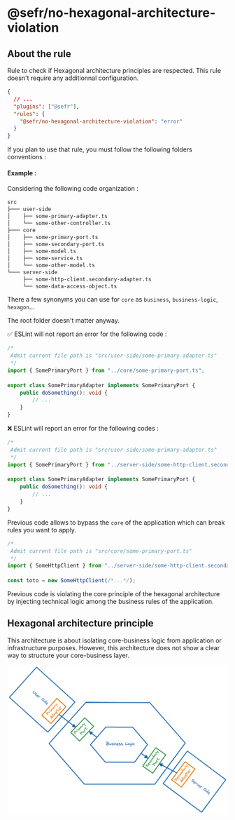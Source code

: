 # @sefr/no-hexagonal-architecture-violation

## About the rule

Rule to check if Hexagonal architecture principles are respected. This rule doesn't require any additionnal configuration.

```json
{
  // ...
  "plugins": ["@sefr"],
  "rules": {
    "@sefr/no-hexagonal-architecture-violation": "error"
  }
}
```

If you plan to use that rule, you must follow the following folders conventions :

#### Example :

Considering the following code organization :

```
src
├─── user-side
│    ├── some-primary-adapter.ts
│    └── some-other-controller.ts
├─── core
│    ├── some-primary-port.ts
│    ├── some-secondary-port.ts
│    ├── some-model.ts
│    ├── some-service.ts
│    └── some-other-model.ts
└─── server-side
     ├── some-http-client.secondary-adapter.ts
     └── some-data-access-object.ts
```

There a few synonyms you can use for `core` as `business`, `business-logic`, `hexagon`...

The root folder doesn't matter anyway.

✅ ESLint will not report an error for the following code :

```typescript
/*
 Admit current file path is "src/user-side/some-primary-adapter.ts"
 */
import { SomePrimaryPort } from "../core/some-primary-port.ts";

export class SomePrimaryAdapter implements SomePrimaryPort {
	public doSomething(): void {
		// ...
    }
}
```

❌ ESLint will report an error for the following codes :

```typescript
/*
 Admit current file path is "src/user-side/some-primary-adapter.ts"
 */
import { SomePrimaryPort } from "../server-side/some-http-client.secondary-adapter.ts";

export class SomePrimaryAdapter implements SomePrimaryPort {
	public doSomething(): void {
		// ...
	}
}
```

Previous code allows to bypass the `core` of the application which can break rules you want to apply.

```typescript
/*
 Admit current file path is "src/core/some-primary-port.ts"
 */
import { SomeHttpClient } from "../server-side/some-http-client.secondary-adapter.ts";

const toto = new SomeHttpClient(/*...*/);
```

Previous code is violating the core principle of the hexagonal architecture by injecting technical logic among the 
business rules of the application.

## Hexagonal architecture principle

This architecture is about isolating core-business logic from application or infrastructure purposes. However, this 
architecture does not show a clear way to structure your core-business layer.

![Hexagonal Architecture](./assets/hexagonal-architecture.png)
